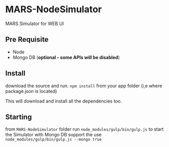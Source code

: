 # MARS-NodeSimulator
MARS Simulator for WEB UI

## Pre Requisite
* Node
* Mongo DB (**optional - some APIs will be disabled**)

## Install
download the source and run.
`npm install`
from your app folder (i,e where package.json is located)

This will download and install all the dependencies too.

## Starting

from `MARS-NodeSimulator` folder run `node_modules/gulp/bin/gulp.js`
to start the Simulator with Mongo DB support the use
`node_modules/gulp/bin/gulp.js --mongo true`
